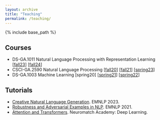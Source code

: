 ```yaml
---
layout: archive
title: "Teaching"
permalink: /teaching/
---
```


{% include base_path %}

## Courses
- DS-GA.1011 Natural Language Processing with Representation Learning
  [[fall23](https://nyu-cs2590.github.io/fall2023/)]
  [[fall24](https://nyu-cs2590.github.io/fall2024/)]
- CSCI-GA.2590 Natural Language Processing
  [[fall20](https://nyu-cs2590.github.io/fall2020/)]
  [[fall21](https://nyu-cs2590.github.io/fall2021/)]
  [[spring23](https://nyu-cs2590.github.io/spring2023/)]
- DS-GA.1003 Machine Learning
  [spring20]
  [[spring21](https://nyu-ds1003.github.io/spring2021)]
  [[spring22](https://nyu-ds1003.github.io/spring2022)]

## Tutorials
- [Creative Natural Language Generation](https://emnlp2023-creative-nlg.github.io). EMNLP 2023.
- [Robustness and Adversarial Examples in NLP](https://robustnlp-tutorial.github.io). EMNLP 2021.
- [Attention and Transformers](https://deeplearning.neuromatch.io/tutorials/W3D1_AttentionAndTransformers/student/W3D1_Tutorial1.html). Neuromatch Academy: Deep Learning.
